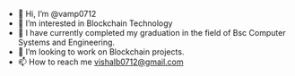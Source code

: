 - 👋 Hi, I’m @vamp0712
- 👀 I’m interested in Blockchain Technology
- 🌱 I have currently completed  my graduation in the field of Bsc Computer Systems and Engineering. 
- 💞️ I’m looking to work on Blockchain projects.
- 📫 How to reach me vishalb0712@gmail.com

<!---
vamp0712/vamp0712 is a ✨ special ✨ repository because its `README.md` (this file) appears on your GitHub profile.
You can click the Preview link to take a look at your changes.
--->
